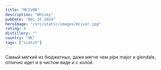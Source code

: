 ```yaml
---
title: "MCIVOR"
description: "Whisky"
pubDate: "Dec 25 2024"
heroImage: "/src/static/images/mcivor.jpg"
rating: 8
distillery: ""
country: "UK"
tags: ["scotch"]
---
```


Самый мягкий из бюджетных, даже мягче чем pipe major и glendale, отлично идет и в чистом виде и с колой.
